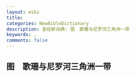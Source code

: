```yaml
---
layout: wiki
title: 
categories: NewBibleDictionary
description: 圣经新词典: 图　歌珊与尼罗河三角洲一带
keywords: , 
comments: false
---
```


## 图　歌珊与尼罗河三角洲一带








